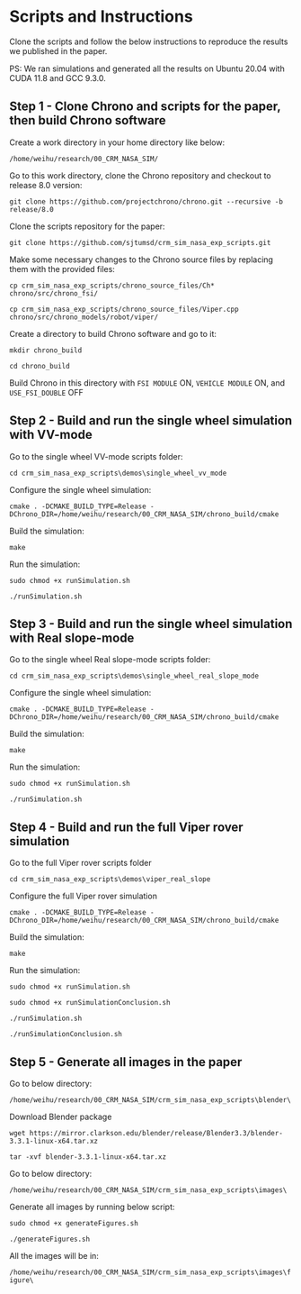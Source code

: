 # Scripts and Instructions
Clone the scripts and follow the below instructions to reproduce the results we published in the paper.

PS: We ran simulations and generated all the results on Ubuntu 20.04 with CUDA 11.8 and GCC 9.3.0.


## Step 1 - Clone Chrono and scripts for the paper, then build Chrono software
Create a work directory in your home directory like below: 

```/home/weihu/research/00_CRM_NASA_SIM/```

Go to this work directory, clone the Chrono repository and checkout to release 8.0 version: 

```git clone https://github.com/projectchrono/chrono.git --recursive -b release/8.0```

Clone the scripts repository for the paper: 

```git clone https://github.com/sjtumsd/crm_sim_nasa_exp_scripts.git```

Make some necessary changes to the Chrono source files by replacing them with the provided files: 

```cp crm_sim_nasa_exp_scripts/chrono_source_files/Ch* chrono/src/chrono_fsi/```

```cp crm_sim_nasa_exp_scripts/chrono_source_files/Viper.cpp chrono/src/chrono_models/robot/viper/```

Create a directory to build Chrono software and go to it:

```mkdir chrono_build```

```cd chrono_build```

Build Chrono in this directory with ```FSI MODULE``` ON, ```VEHICLE MODULE``` ON, and ```USE_FSI_DOUBLE``` OFF


## Step 2 - Build and run the single wheel simulation with VV-mode
Go to the single wheel VV-mode scripts folder: 

```cd crm_sim_nasa_exp_scripts\demos\single_wheel_vv_mode```

Configure the single wheel simulation: 

```cmake . -DCMAKE_BUILD_TYPE=Release -DChrono_DIR=/home/weihu/research/00_CRM_NASA_SIM/chrono_build/cmake```

Build the simulation:

```make```

Run the simulation:

```sudo chmod +x runSimulation.sh```

```./runSimulation.sh```


## Step 3 - Build and run the single wheel simulation with Real slope-mode
Go to the single wheel Real slope-mode scripts folder:

```cd crm_sim_nasa_exp_scripts\demos\single_wheel_real_slope_mode```

Configure the single wheel simulation: 

```cmake . -DCMAKE_BUILD_TYPE=Release -DChrono_DIR=/home/weihu/research/00_CRM_NASA_SIM/chrono_build/cmake```

Build the simulation:

```make```

Run the simulation:

```sudo chmod +x runSimulation.sh```

```./runSimulation.sh```

## Step 4 - Build and run the full Viper rover simulation
Go to the full Viper rover scripts folder 

```cd crm_sim_nasa_exp_scripts\demos\viper_real_slope```

Configure the full Viper rover simulation 

```cmake . -DCMAKE_BUILD_TYPE=Release -DChrono_DIR=/home/weihu/research/00_CRM_NASA_SIM/chrono_build/cmake```

Build the simulation:

```make```

Run the simulation:

```sudo chmod +x runSimulation.sh```

```sudo chmod +x runSimulationConclusion.sh```

```./runSimulation.sh```

```./runSimulationConclusion.sh```

## Step 5 - Generate all images in the paper
Go to below directory:

```/home/weihu/research/00_CRM_NASA_SIM/crm_sim_nasa_exp_scripts\blender\```

Download Blender package

```wget https://mirror.clarkson.edu/blender/release/Blender3.3/blender-3.3.1-linux-x64.tar.xz```

```tar -xvf blender-3.3.1-linux-x64.tar.xz```


Go to below directory:

```/home/weihu/research/00_CRM_NASA_SIM/crm_sim_nasa_exp_scripts\images\```

Generate all images by running below script:

```sudo chmod +x generateFigures.sh```

```./generateFigures.sh```

All the images will be in:

```/home/weihu/research/00_CRM_NASA_SIM/crm_sim_nasa_exp_scripts\images\figure\```